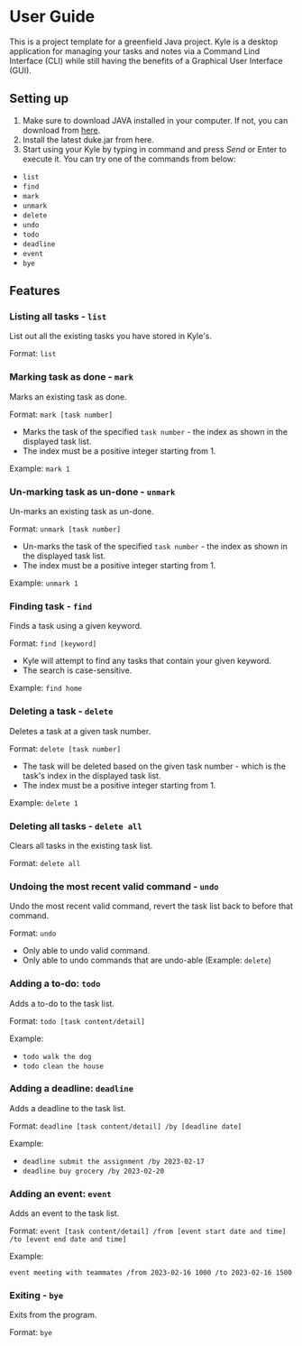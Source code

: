# User Guide
This is a project template for a greenfield Java project. Kyle is a desktop application for managing your tasks and notes via a Command Lind Interface (CLI) while still having the benefits of a Graphical User Interface (GUI).
## Setting up
1. Make sure to download JAVA installed in your computer. If not, you can download from [here](https://www.azul.com/downloads/?version=java-11-lts&os=macos&architecture=arm-64-bit&package=jdk-fx).
2. Install the latest duke.jar from here.
3. Start using your Kyle by typing in command and press *Send* or Enter to execute it. You can try one of the commands from below:
- `list`
- `find`
- `mark`
- `unmark`
- `delete`
- `undo`
- `todo`
- `deadline`
- `event`
- `bye`
## Features 

### Listing all tasks - `list`

List out all the existing tasks you have stored in Kyle's. 

Format: `list`

### Marking task as done - `mark`
Marks an existing task as done.

Format: `mark [task number]`

- Marks the task of the specified `task number` - the index as shown in the displayed task list.
- The index must be a positive integer starting from 1.

Example:
`mark 1`

### Un-marking task as un-done - `unmark`
Un-marks an existing task as un-done.

Format: `unmark [task number]`

- Un-marks the task of the specified `task number` - the index as shown in the displayed task list. 
- The index must be a positive integer starting from 1.

Example:
`unmark 1`

### Finding task - `find`

Finds a task using a given keyword.

Format: `find [keyword]`

- Kyle will attempt to find any tasks that contain your given keyword. 
- The search is case-sensitive.

Example: `find home`

### Deleting a task - `delete`

Deletes a task at a given task number.

Format: `delete [task number]`

- The task will be deleted based on the given task number - which is the task's index in the displayed task list.
- The index must be a positive integer starting from 1.

Example: `delete 1`

### Deleting all tasks - `delete all`

Clears all tasks in the existing task list.

Format: `delete all`

### Undoing the most recent valid command - `undo`

Undo the most recent valid command, revert the task list back to before that command.

Format: `undo`

- Only able to undo valid command.
- Only able to undo commands that are undo-able (Example: `delete`)

### Adding a to-do: `todo`

Adds a to-do to the task list.

Format: `todo [task content/detail]`

Example:
- `todo walk the dog`
- `todo clean the house`

### Adding a deadline: `deadline`

Adds a deadline to the task list.

Format: `deadline [task content/detail] /by [deadline date]`

Example:
- `deadline submit the assignment /by 2023-02-17`
- `deadline buy grocery /by 2023-02-20`

### Adding an event: `event`

Adds an event to the task list.

Format: `event [task content/detail] /from [event start date and time] /to [event end date and time]`

Example:

`event meeting with teammates /from 2023-02-16 1000 /to 2023-02-16 1500`

### Exiting - `bye`

Exits from the program.

Format: `bye`
